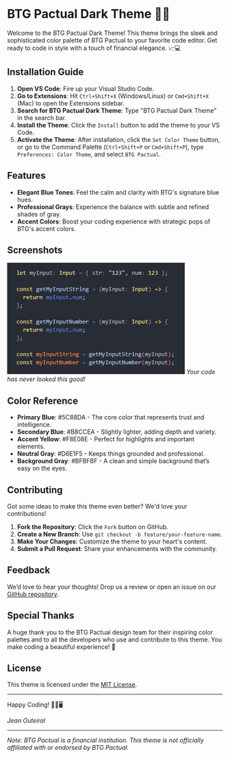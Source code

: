 # BTG Pactual Dark Theme 🎨✨

Welcome to the BTG Pactual Dark Theme! This theme brings the sleek and sophisticated color palette of BTG Pactual to your favorite code editor. Get ready to code in style with a touch of financial elegance. 📈💻

## Installation Guide

1. **Open VS Code**: Fire up your Visual Studio Code.
2. **Go to Extensions**: Hit `Ctrl+Shift+X` (Windows/Linux) or `Cmd+Shift+X` (Mac) to open the Extensions sidebar.
3. **Search for BTG Pactual Dark Theme**: Type "BTG Pactual Dark Theme" in the search bar.
4. **Install the Theme**: Click the `Install` button to add the theme to your VS Code.
5. **Activate the Theme**: After installation, click the `Set Color Theme` button, or go to the Command Palette (`Ctrl+Shift+P` or `Cmd+Shift+P`), type `Preferences: Color Theme`, and select `BTG Pactual`.

## Features

- **Elegant Blue Tones**: Feel the calm and clarity with BTG's signature blue hues.
- **Professional Grays**: Experience the balance with subtle and refined shades of gray.
- **Accent Colors**: Boost your coding experience with strategic pops of BTG's accent colors.

## Screenshots

![BTG Pactual Theme - Code Example](example-image.png)
_Your code has never looked this good!_

## Color Reference

- **Primary Blue**: #5C88DA - The core color that represents trust and intelligence.
- **Secondary Blue**: #B8CCEA - Slightly lighter, adding depth and variety.
- **Accent Yellow**: #F8E08E - Perfect for highlights and important elements.
- **Neutral Gray**: #D6E1F5 - Keeps things grounded and professional.
- **Background Gray**: #BFBFBF - A clean and simple background that’s easy on the eyes.

## Contributing

Got some ideas to make this theme even better? We'd love your contributions!

1. **Fork the Repository**: Click the `Fork` button on GitHub.
2. **Create a New Branch**: Use `git checkout -b feature/your-feature-name`.
3. **Make Your Changes**: Customize the theme to your heart's content.
4. **Submit a Pull Request**: Share your enhancements with the community.

## Feedback

We’d love to hear your thoughts! Drop us a review or open an issue on our [GitHub repository](https://github.com/FPDPanda/btg-pactual-dark).

## Special Thanks

A huge thank you to the BTG Pactual design team for their inspiring color palettes and to all the developers who use and contribute to this theme. You make coding a beautiful experience! 🌟

## License

This theme is licensed under the [MIT License](LICENSE.md).

---

Happy Coding! 💙💛🖥️

_Jean Outeiral_

---

_Note: BTG Pactual is a financial institution. This theme is not officially affiliated with or endorsed by BTG Pactual._
